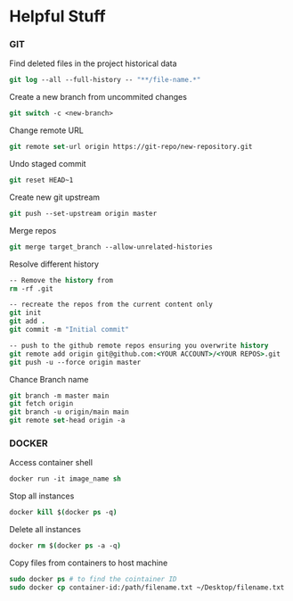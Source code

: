  # Helpful Stuff
  
 ### GIT
 
  Find deleted files in the project historical data
  
  ```csh
  git log --all --full-history -- "**/file-name.*"
  ```

  Create a new branch from uncommited changes
  
  ```csh
  git switch -c <new-branch>
  ```

  Change remote URL
  
   ```csh
  git remote set-url origin https://git-repo/new-repository.git
   ```
  
  Undo staged commit
  
  ```csh
  git reset HEAD~1
   ```
  
  Create new git upstream
  
 ```csh
 git push --set-upstream origin master
  ```
  
 Merge repos
 
  ```csh
 git merge target_branch --allow-unrelated-histories
  ```
  
 Resolve different history

```csh
-- Remove the history from 
rm -rf .git

-- recreate the repos from the current content only
git init
git add .
git commit -m "Initial commit"

-- push to the github remote repos ensuring you overwrite history
git remote add origin git@github.com:<YOUR ACCOUNT>/<YOUR REPOS>.git
git push -u --force origin master
```

Chance Branch name 

``` csh
git branch -m master main
git fetch origin
git branch -u origin/main main
git remote set-head origin -a
```

### DOCKER

Access container shell

```csh
docker run -it image_name sh
```

Stop all instances

```csh
docker kill $(docker ps -q)
```

Delete all instances

```csh
docker rm $(docker ps -a -q)
```

Copy files from containers to host machine

```csh
sudo docker ps # to find the cointainer ID
sudo docker cp container-id:/path/filename.txt ~/Desktop/filename.txt
```

